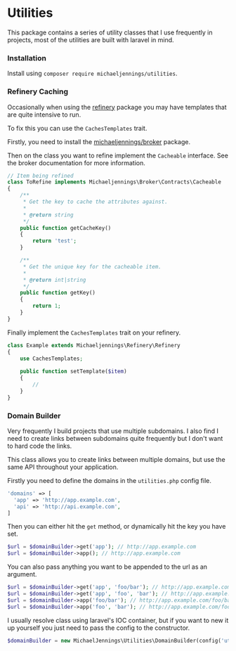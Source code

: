 # Utilities

This package contains a series of utility classes that I use frequently in projects, most of the utilities are built with laravel in mind.

### Installation

Install using `composer require michaeljennings/utilities`.

### Refinery Caching

Occasionally when using the [refinery](https://github.com/michaeljennings/refinery) package you may have templates that are quite intensive to run.

To fix this you can use the `CachesTemplates` trait.

Firstly, you need to install the [michaeljennings/broker](https://github.com/michaeljennings/broker) package.

Then on the class you want to refine implement the `Cacheable` interface. See the broker documentation for more information.

```php
// Item being refined
class ToRefine implements Michaeljennings\Broker\Contracts\Cacheable
{
    /**
     * Get the key to cache the attributes against.
     *
     * @return string
     */
    public function getCacheKey()
    {
        return 'test';
    }

    /**
     * Get the unique key for the cacheable item.
     *
     * @return int|string
     */
    public function getKey()
    {
        return 1;    
    }
}
```

Finally implement the `CachesTemplates` trait on your refinery.

```php
class Example extends Michaeljennings\Refinery\Refinery
{
    use CachesTemplates;
    
    public function setTemplate($item)
    {
        //
    }
}
```

### Domain Builder

Very frequently I build projects that use multiple subdomains. I also find I need to create links between subdomains quite frequently but I don't want to hard code the links.

This class allows you to create links between multiple domains, but use the same API throughout your application.

Firstly you need to define the domains in the `utilities.php` config file.

```php
'domains' => [
  'app' => 'http://app.example.com',
  'api' => 'http://api.example.com',
]
```

Then you can either hit the `get` method, or dynamically hit the key you have set.

```php
$url = $domainBuilder->get('app'); // http://app.example.com
$url = $domainBuilder->app(); // http://app.example.com
```

You can also pass anything you want to be appended to the url as an argument.

```php
$url = $domainBuilder->get('app', 'foo/bar'); // http://app.example.com/foo/bar
$url = $domainBuilder->get('app', 'foo', 'bar'); // http://app.example.com/foo/bar
$url = $domainBuilder->app('foo/bar'); // http://app.example.com/foo/bar
$url = $domainBuilder->app('foo', 'bar'); // http://app.example.com/foo/bar
```

I usually resolve class using laravel's IOC container, but if you want to new it up yourself you just need to pass the config to the constructor.

```php
$domainBuilder = new MichaelJennings\Utilities\DomainBuilder(config('utilities.domains'));
```

